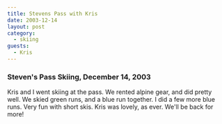 ```yaml
---
title: Stevens Pass with Kris
date: 2003-12-14
layout: post
category:
  - skiing
guests:
  - Kris
---
```


<h3>Steven's Pass Skiing, December 14, 2003</h3>

Kris and I went skiing at the pass. We rented alpine gear, and did pretty well. We skied green runs, and
a blue run together. I did a few more blue runs. Very fun with short skis. Kris was lovely, as ever.
We'll be back for more!

